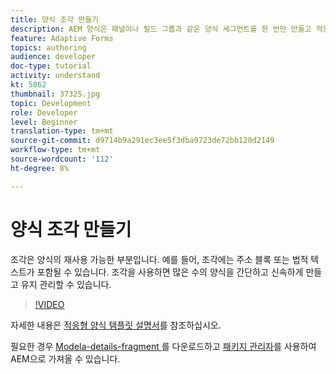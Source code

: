 ```yaml
---
title: 양식 조각 만들기
description: AEM 양식은 패널이나 필드 그룹과 같은 양식 세그먼트를 한 번만 만들고 적응형 양식에 다시 사용할 수 있는 편리한 메커니즘을 제공합니다.
feature: Adaptive Forms
topics: authoring
audience: developer
doc-type: tutorial
activity: understand
kt: 5862
thumbnail: 37325.jpg
topic: Development
role: Developer
level: Beginner
translation-type: tm+mt
source-git-commit: d9714b9a291ec3ee5f3dba9723de72bb120d2149
workflow-type: tm+mt
source-wordcount: '112'
ht-degree: 8%

---
```



# 양식 조각 만들기

조각은 양식의 재사용 가능한 부분입니다. 예를 들어, 조각에는 주소 블록 또는 법적 텍스트가 포함될 수 있습니다. 조각을 사용하면 많은 수의 양식을 간단하고 신속하게 만들고 유지 관리할 수 있습니다.


>[!VIDEO](https://video.tv.adobe.com/v/37325/quality=9)



자세한 내용은 [적응형 양식 템플릿 설명서](https://docs.adobe.com/content/help/en/experience-manager-65/forms/adaptive-forms-basic-authoring/adaptive-form-fragments.html)를 참조하십시오.

필요한 경우 [Modela-details-fragment ](assets/spouse-details-fragment.zip)를 다운로드하고 [패키지 관리자](http://localhost:4502/crx/packmgr/index.jsp)를 사용하여 AEM으로 가져올 수 있습니다.





